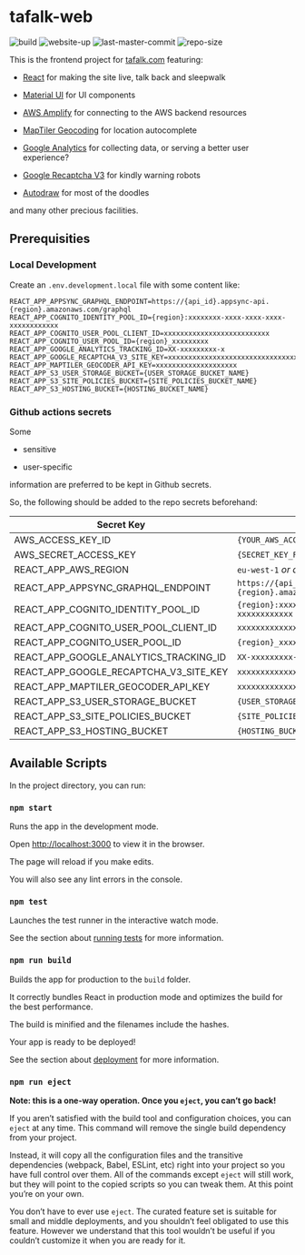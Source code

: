 # tafalk-web

![build](https://github.com/tafalk/tafalk-web/workflows/build/badge.svg?branch=master)
![website-up](https://img.shields.io/website?label=tafalk.com&url=https%3A%2F%2Ftafalk.com%2F)
![last-master-commit](https://img.shields.io/github/last-commit/tafalk/tafalk-web/master)
![repo-size](https://img.shields.io/github/repo-size/tafalk/tafalk-web)

This is the frontend project for [tafalk.com](https://tafalk.com) featuring:

- [React](https://reactjs.org/) for making the site live, talk back and sleepwalk

- [Material UI](https://material-ui.com/) for UI components

- [AWS Amplify](https://aws-amplify.github.io/) for connecting to the AWS backend resources

- [MapTiler Geocoding](https://cloud.maptiler.com/geocoding/) for location autocomplete

- [Google Analytics](https://analytics.google.com/analytics/web/) for collecting data, or serving a better user experience?

- [Google Recaptcha V3](https://developers.google.com/recaptcha/docs/v3) for kindly warning robots

- [Autodraw](https://www.autodraw.com/) for most of the doodles

and many other precious facilities.

## Prerequisities

### Local Development

Create an `.env.development.local` file with some content like:

```env
REACT_APP_APPSYNC_GRAPHQL_ENDPOINT=https://{api_id}.appsync-api.{region}.amazonaws.com/graphql
REACT_APP_COGNITO_IDENTITY_POOL_ID={region}:xxxxxxxx-xxxx-xxxx-xxxx-xxxxxxxxxxxx
REACT_APP_COGNITO_USER_POOL_CLIENT_ID=xxxxxxxxxxxxxxxxxxxxxxxxxx
REACT_APP_COGNITO_USER_POOL_ID={region}_xxxxxxxxx
REACT_APP_GOOGLE_ANALYTICS_TRACKING_ID=XX-xxxxxxxxx-x
REACT_APP_GOOGLE_RECAPTCHA_V3_SITE_KEY=xxxxxxxxxxxxxxxxxxxxxxxxxxxxxxxxxxxxxxxx
REACT_APP_MAPTILER_GEOCODER_API_KEY=xxxxxxxxxxxxxxxxxxxx
REACT_APP_S3_USER_STORAGE_BUCKET={USER_STORAGE_BUCKET_NAME}
REACT_APP_S3_SITE_POLICIES_BUCKET={SITE_POLICIES_BUCKET_NAME}
REACT_APP_S3_HOSTING_BUCKET={HOSTING_BUCKET_NAME}
```

### Github actions secrets

Some

- sensitive

- user-specific

information are preferred to be kept in Github secrets.

So, the following should be added to the repo secrets beforehand:

| **Secret Key**                         | **Secret Value**                                              |
| -------------------------------------- | ------------------------------------------------------------- |
| AWS_ACCESS_KEY_ID                      | `{YOUR_AWS_ACCESS_KEY_ID}`                                    |
| AWS_SECRET_ACCESS_KEY                  | `{SECRET_KEY_FOR_THE_ACCESS_KEY}`                             |
| REACT_APP_AWS_REGION                   | `eu-west-1` *or another region*                               |
| REACT_APP_APPSYNC_GRAPHQL_ENDPOINT     | `https://{api_id}.appsync-api.{region}.amazonaws.com/graphql` |
| REACT_APP_COGNITO_IDENTITY_POOL_ID     | `{region}:xxxxxxxx-xxxx-xxxx-xxxx-xxxxxxxxxxxx`               |
| REACT_APP_COGNITO_USER_POOL_CLIENT_ID  | `xxxxxxxxxxxxxxxxxxxxxxxxxx`                                  |
| REACT_APP_COGNITO_USER_POOL_ID         | `{region}_xxxxxxxxx`                                          |
| REACT_APP_GOOGLE_ANALYTICS_TRACKING_ID | `XX-xxxxxxxxx-x`                                              |
| REACT_APP_GOOGLE_RECAPTCHA_V3_SITE_KEY | `xxxxxxxxxxxxxxxxxxxxxxxxxxxxxxxxxxxxxxxx`                    |
| REACT_APP_MAPTILER_GEOCODER_API_KEY    | `xxxxxxxxxxxxxxxxxxxx`                                        |
| REACT_APP_S3_USER_STORAGE_BUCKET       | `{USER_STORAGE_BUCKET_NAME}`                                  |
| REACT_APP_S3_SITE_POLICIES_BUCKET      | `{SITE_POLICIES_BUCKET_NAME}`                                 |
| REACT_APP_S3_HOSTING_BUCKET            | `{HOSTING_BUCKET_NAME}`                                       |

## Available Scripts

In the project directory, you can run:

### `npm start`

Runs the app in the development mode.

Open [http://localhost:3000](http://localhost:3000) to view it in the browser.

The page will reload if you make edits.

You will also see any lint errors in the console.

### `npm test`

Launches the test runner in the interactive watch mode.

See the section about [running tests](https://facebook.github.io/create-react-app/docs/running-tests) for more information.

### `npm run build`

Builds the app for production to the `build` folder.

It correctly bundles React in production mode and optimizes the build for the best performance.

The build is minified and the filenames include the hashes.

Your app is ready to be deployed!

See the section about [deployment](https://facebook.github.io/create-react-app/docs/deployment) for more information.

### `npm run eject`

**Note: this is a one-way operation. Once you `eject`, you can’t go back!**

If you aren’t satisfied with the build tool and configuration choices, you can `eject` at any time. This command will remove the single build dependency from your project.

Instead, it will copy all the configuration files and the transitive dependencies (webpack, Babel, ESLint, etc) right into your project so you have full control over them. All of the commands except `eject` will still work, but they will point to the copied scripts so you can tweak them. At this point you’re on your own.

You don’t have to ever use `eject`. The curated feature set is suitable for small and middle deployments, and you shouldn’t feel obligated to use this feature. However we understand that this tool wouldn’t be useful if you couldn’t customize it when you are ready for it.
